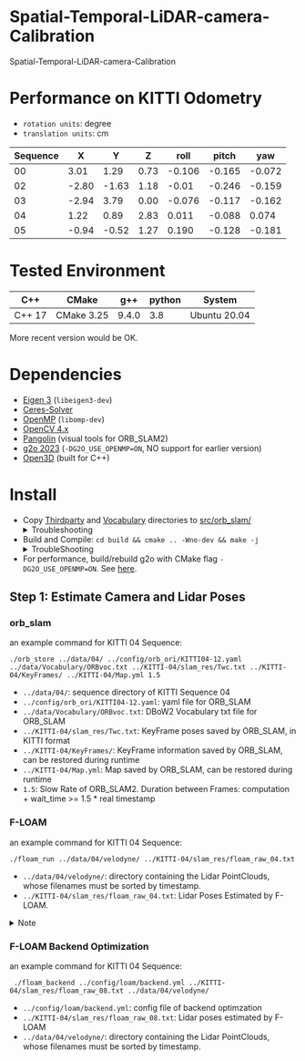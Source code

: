 # Spatial-Temporal-LiDAR-camera-Calibration
Spatial-Temporal-LiDAR-camera-Calibration
# Performance on KITTI Odometry
* ```rotation units```: degree
* ```translation units```: cm


|Sequence| X| Y | Z | roll | pitch | yaw |
|---|---|---|---|---|---|---|
|00|3.01|1.29|0.73|-0.106|-0.165|-0.072|
|02|-2.80|-1.63|1.18|-0.01|-0.246|-0.159|
|03|-2.94|3.79|0.00|-0.076|-0.117|-0.162|
|04|1.22|0.89|2.83|0.011|-0.088|0.074|
|05|-0.94|-0.52|1.27|0.190|-0.128|-0.181|

# Tested Environment
|C++|CMake|g++|python|System|
|---|---|---|---|---|
|C++ 17| CMake 3.25| 9.4.0| 3.8| Ubuntu 20.04|

More recent version would be OK. 
# Dependencies
* [Eigen 3](http://eigen.tuxfamily.org/) (`libeigen3-dev`)
* [Ceres-Solver](http://ceres-solver.org/)
* [OpenMP](https://github.com/llvm-mirror/openmp) (`libomp-dev`)
* [OpenCV 4.x](http://opencv.org/)
* [Pangolin](https://github.com/stevenlovegrove/Pangolin) (visual tools for ORB_SLAM2)
* [g2o 2023](https://github.com/RainerKuemmerle/g2o/releases/tag/20230223_git) (`-DG2O_USE_OPENMP=ON`, NO support for earlier version)
* [Open3D](https://github.com/isl-org/Open3D) (built for C++)
# Install
* Copy [Thirdparty](https://github.com/UZ-SLAMLab/ORB_SLAM3/tree/master/Thirdparty) and [Vocabulary](https://github.com/UZ-SLAMLab/ORB_SLAM3/tree/master/Vocabulary) directories to [src/orb_slam/](./src/orb_slam/) <details>
  <summary>Troubleshooting</summary>
  Note that the implementation of ORB_SLAM2 in our repo is different from the original one, so DO NOT copy the whole ORB_SLAM2 repo to replace our directory</details>
* Build and Compile: `cd build && cmake .. -Wno-dev && make -j` <details>
  <summary>TroubleShooting</summary>
  If you have installed g2o through ROS (if you have ROS packages like `base_local_planner`/`teb_local_planner`/`mpc_local_planner`), please exclude it from    LD_LIBRARY_PATH environment variable, or `source config/settings.sh`. </details>
* For performance, build/rebuild g2o with CMake flag `-DG2O_USE_OPENMP=ON`. See [here](https://github.com/RainerKuemmerle/g2o/issues/689#issuecomment-1565658030).
## Step 1: Estimate Camera and Lidar Poses
### orb_slam
an example command for KITTI 04 Sequence:
```
./orb_store ../data/04/ ../config/orb_ori/KITTI04-12.yaml ../data/Vocabulary/ORBvoc.txt ../KITTI-04/slam_res/Twc.txt ../KITTI-04/KeyFrames/ ../KITTI-04/Map.yml 1.5
```
* `../data/04/`: sequence directory of KITTI Sequence 04
* `../config/orb_ori/KITTI04-12.yaml`: yaml file for ORB_SLAM
* `../data/Vocabulary/ORBvoc.txt`: DBoW2 Vocabulary txt file for ORB_SLAM
* `../KITTI-04/slam_res/Twc.txt`: KeyFrame poses saved by ORB_SLAM, in KITTI format
* ```../KITTI-04/KeyFrames/```: KeyFrame information saved by ORB_SLAM, can be restored during runtime
* ```../KITTI-04/Map.yml```: Map saved by ORB_SLAM, can be restored during runtime
* ```1.5```: Slow Rate of ORB_SLAM2. Duration between Frames: computation + wait_time >= 1.5 * real timestamp
### F-LOAM
an example command for KITTI 04 Sequence:
```
./floam_run ../data/04/velodyne/ ../KITTI-04/slam_res/floam_raw_04.txt
```
* ```../data/04/velodyne/```: directory containing the Lidar PointClouds, whose filenames must be sorted by timestamp.
* ```../KITTI-04/slam_res/floam_raw_04.txt```: Lidar Poses Estimated by F-LOAM. 
<details><summary>Note</summary>Note that the number of Lidar Poses is not equal to Camera poses because ORB_SLAM only saved KeyFrame Poses. However, the File Id (FrameId) of these KeyFrames are saved to 'FrameId.yml' in the same directory of 'Map.yml'</details>

### F-LOAM Backend Optimization
an example command for KITTI 04 Sequence:
```
 ./floam_backend ../config/loam/backend.yml ../KITTI-04/slam_res/floam_raw_08.txt ../data/04/velodyne/
 ```
 * ```../config/loam/backend.yml```: config file of backend optimzation
 * ```../KITTI-04/slam_res/floam_raw_08.txt```: Lidar poses estimated by F-LOAM
 * ```../data/04/velodyne/```: directory containing the Lidar PointClouds, whose filenames must be sorted by timestamp.
